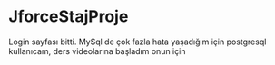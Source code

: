 # JforceStajProje
Login sayfası bitti. MySql de çok fazla hata yaşadığım için postgresql kullanıcam, ders videolarına başladım onun için
